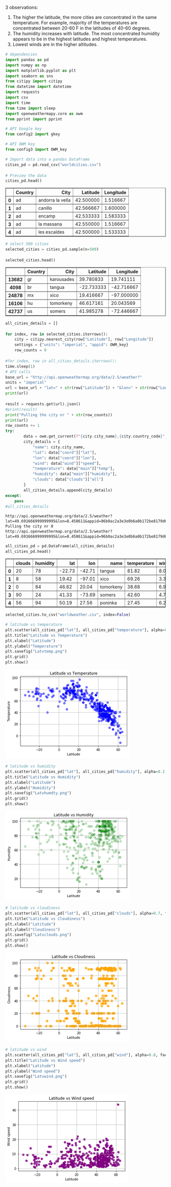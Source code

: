 3 observations:

1. The higher the latitude, the more cities are concentrated in the same temperature. For example, majority of the temperatures are concentrated between 20-60 F in the latitudes of 40-60 degrees.
2. The humidity increases with latitude. The most concentrated humidity appears to be in the highest latitudes and highest temperatures.
3. Lowest winds are in the higher altitudes.


```python
# dependencies
import pandas as pd
import numpy as np
import matplotlib.pyplot as plt
import seaborn as sns
from citipy import citipy
from datetime import datetime
import requests
import csv
import time
from time import sleep
import openweathermapy.core as owm
from pprint import pprint
```


```python
# API Google key
from config2 import gkey
```


```python
# API OWM key
from config3 import OWM_key
```


```python
# Import data into a pandas DataFrame
cities_pd = pd.read_csv("worldcities.csv")

# Preview the data
cities_pd.head()
```




<div>
<style scoped>
    .dataframe tbody tr th:only-of-type {
        vertical-align: middle;
    }

    .dataframe tbody tr th {
        vertical-align: top;
    }

    .dataframe thead th {
        text-align: right;
    }
</style>
<table border="1" class="dataframe">
  <thead>
    <tr style="text-align: right;">
      <th></th>
      <th>Country</th>
      <th>City</th>
      <th>Latitude</th>
      <th>Longitude</th>
    </tr>
  </thead>
  <tbody>
    <tr>
      <th>0</th>
      <td>ad</td>
      <td>andorra la vella</td>
      <td>42.500000</td>
      <td>1.516667</td>
    </tr>
    <tr>
      <th>1</th>
      <td>ad</td>
      <td>canillo</td>
      <td>42.566667</td>
      <td>1.600000</td>
    </tr>
    <tr>
      <th>2</th>
      <td>ad</td>
      <td>encamp</td>
      <td>42.533333</td>
      <td>1.583333</td>
    </tr>
    <tr>
      <th>3</th>
      <td>ad</td>
      <td>la massana</td>
      <td>42.550000</td>
      <td>1.516667</td>
    </tr>
    <tr>
      <th>4</th>
      <td>ad</td>
      <td>les escaldes</td>
      <td>42.500000</td>
      <td>1.533333</td>
    </tr>
  </tbody>
</table>
</div>




```python
# select 500 cities
selected_cities = cities_pd.sample(n=500)

selected_cities.head()
```




<div>
<style scoped>
    .dataframe tbody tr th:only-of-type {
        vertical-align: middle;
    }

    .dataframe tbody tr th {
        vertical-align: top;
    }

    .dataframe thead th {
        text-align: right;
    }
</style>
<table border="1" class="dataframe">
  <thead>
    <tr style="text-align: right;">
      <th></th>
      <th>Country</th>
      <th>City</th>
      <th>Latitude</th>
      <th>Longitude</th>
    </tr>
  </thead>
  <tbody>
    <tr>
      <th>13682</th>
      <td>gr</td>
      <td>karousades</td>
      <td>39.780833</td>
      <td>19.741111</td>
    </tr>
    <tr>
      <th>4098</th>
      <td>br</td>
      <td>tangua</td>
      <td>-22.733333</td>
      <td>-42.716667</td>
    </tr>
    <tr>
      <th>24878</th>
      <td>mx</td>
      <td>xico</td>
      <td>19.416667</td>
      <td>-97.000000</td>
    </tr>
    <tr>
      <th>16106</th>
      <td>hu</td>
      <td>tomorkeny</td>
      <td>46.617161</td>
      <td>20.043569</td>
    </tr>
    <tr>
      <th>42737</th>
      <td>us</td>
      <td>somers</td>
      <td>41.985278</td>
      <td>-72.446667</td>
    </tr>
  </tbody>
</table>
</div>




```python
all_cities_details = []

for index, row in selected_cities.iterrows():
    city = citipy.nearest_city(row["Latitude"], row["Longitude"])
    settings = {"units": "imperial", "appid": OWM_key}
    row_counts = 0

#for index, row in all_cities_details.iterrows():
time.sleep(1)
# API calls
base_url = "http://api.openweathermap.org/data/2.5/weather?"
units = "imperial"
url = base_url + "lat=" + str(row["Latitude"]) + "&lon=" + str(row["Longitude"]) + "&appid=" + OWM_key + "&units=" +units
print(url)
    
result = requests.get(url).json()
#print(result)
print("Pulling the city nr " + str(row_counts))
print(url)
row_counts += 1
try:
        data = owm.get_current(f"{city.city_name},{city.country_code}", **settings)
        city_details = {
            "name": city.city_name,
            "lat": data["coord"]["lat"],
            "lon": data["coord"]["lon"],
            "wind": data["wind"]["speed"],
            "temperature": data["main"]["temp"],
            "humidity": data["main"]["humidity"],
            "clouds": data["clouds"]["all"]
        }
        all_cities_details.append(city_details)
except:
    pass
#all_cities_details
```

    http://api.openweathermap.org/data/2.5/weather?lat=49.691666999999995&lon=8.458611&appid=96b0ac2a3e3e0b6a0b172be8179d6152&units=imperial
    Pulling the city nr 0
    http://api.openweathermap.org/data/2.5/weather?lat=49.691666999999995&lon=8.458611&appid=96b0ac2a3e3e0b6a0b172be8179d6152&units=imperial



```python
all_cities_pd = pd.DataFrame(all_cities_details)
all_cities_pd.head()
```




<div>
<style scoped>
    .dataframe tbody tr th:only-of-type {
        vertical-align: middle;
    }

    .dataframe tbody tr th {
        vertical-align: top;
    }

    .dataframe thead th {
        text-align: right;
    }
</style>
<table border="1" class="dataframe">
  <thead>
    <tr style="text-align: right;">
      <th></th>
      <th>clouds</th>
      <th>humidity</th>
      <th>lat</th>
      <th>lon</th>
      <th>name</th>
      <th>temperature</th>
      <th>wind</th>
    </tr>
  </thead>
  <tbody>
    <tr>
      <th>0</th>
      <td>20</td>
      <td>78</td>
      <td>-22.73</td>
      <td>-42.71</td>
      <td>tangua</td>
      <td>81.82</td>
      <td>8.05</td>
    </tr>
    <tr>
      <th>1</th>
      <td>8</td>
      <td>58</td>
      <td>19.42</td>
      <td>-97.01</td>
      <td>xico</td>
      <td>69.26</td>
      <td>3.38</td>
    </tr>
    <tr>
      <th>2</th>
      <td>0</td>
      <td>84</td>
      <td>46.62</td>
      <td>20.04</td>
      <td>tomorkeny</td>
      <td>38.68</td>
      <td>6.93</td>
    </tr>
    <tr>
      <th>3</th>
      <td>90</td>
      <td>24</td>
      <td>41.33</td>
      <td>-73.69</td>
      <td>somers</td>
      <td>42.60</td>
      <td>4.70</td>
    </tr>
    <tr>
      <th>4</th>
      <td>56</td>
      <td>94</td>
      <td>50.19</td>
      <td>27.56</td>
      <td>poninka</td>
      <td>27.45</td>
      <td>6.29</td>
    </tr>
  </tbody>
</table>
</div>




```python
selected_cities.to_csv("worldweather.csv", index=False)
```


```python
# latitude vs temperature
plt.scatter(all_cities_pd["lat"], all_cities_pd["temperature"], alpha=0.5, facecolor="blue", linewidth = 1.4)
plt.title("Latitude vs Temperature")
plt.xlabel("Latitude")
plt.ylabel("Temperature")
plt.savefig("Latvtemp.png")
plt.grid()
plt.show()
```


![png](output_8_0.png)



```python
# latitude vs humidity
plt.scatter(all_cities_pd["lat"], all_cities_pd["humidity"], alpha=0.2, facecolor="green", linewidth = 1.9)
plt.title("Latitude vs Humidity")
plt.xlabel("Latitude")
plt.ylabel("Humidity")
plt.savefig("Latvhumdty.png")
plt.grid()
plt.show()
```


![png](output_9_0.png)



```python
# latitude vs cloudiness
plt.scatter(all_cities_pd["lat"], all_cities_pd["clouds"], alpha=0.7, facecolor="orange", linewidth = 1.9)
plt.title("Latitude vs Cloudiness")
plt.xlabel("Latitude")
plt.ylabel("Cloudiness")
plt.savefig("Latvclouds.png")
plt.grid()
plt.show()
```


![png](output_10_0.png)



```python
# latitude vs wind
plt.scatter(all_cities_pd["lat"], all_cities_pd["wind"], alpha=0.8, facecolor="purple", linewidth = 1.3)
plt.title("Latitude vs Wind speed")
plt.xlabel("Latitude")
plt.ylabel("Wind speed")
plt.savefig("Latvwind.png")
plt.grid()
plt.show()
```


![png](output_11_0.png)

